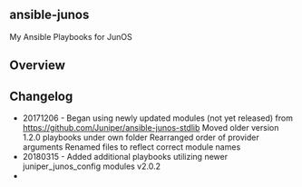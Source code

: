 ## ansible-junos
My Ansible Playbooks for JunOS

## Overview

## Changelog
- 20171206 - Began using newly updated modules (not yet released) from https://github.com/Juniper/ansible-junos-stdlib
		     Moved older version 1.2.0 playbooks under own folder
		     Rearranged order of provider arguments
		     Renamed files to reflect correct module names
- 20180315 - Added additional playbooks utilizing newer juniper_junos_config modules v2.0.2
-
